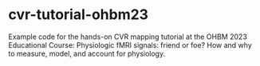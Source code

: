 # cvr-tutorial-ohbm23
Example code for the hands-on CVR mapping tutorial at the OHBM 2023 Educational Course: Physiologic fMRI signals: friend or foe? How and why to measure, model, and account for physiology.
